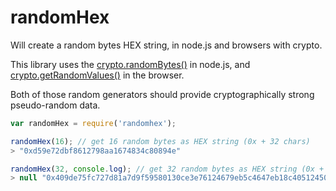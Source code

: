randomHex
===

Will create a random bytes HEX string, in node.js and browsers with crypto.

This library uses the [crypto.randomBytes()](https://nodejs.org/api/crypto.html#crypto_crypto_randombytes_size_callback) in node.js,
and [crypto.getRandomValues()](https://developer.mozilla.org/en/docs/Web/API/RandomSource/getRandomValues) in the browser.

Both of those random generators should provide cryptographically strong pseudo-random data. 


```js
var randomHex = require('randomhex');

randomHex(16); // get 16 random bytes as HEX string (0x + 32 chars)
> "0xd59e72dbf8612798aa1674834c80894e"

randomHex(32, console.log); // get 32 random bytes as HEX string (0x + 64 chars)
> null "0x409de75fc727d81a7d9f59580130ce3e76124679eb5c4647eb18c40512450c29"

```
